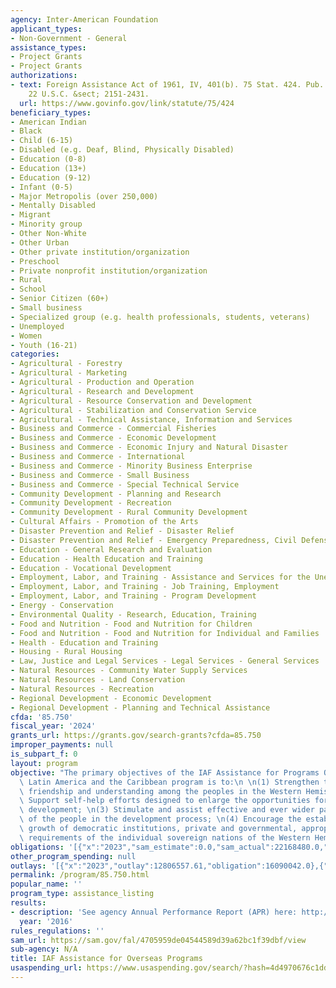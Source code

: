 ```yaml
---
agency: Inter-American Foundation
applicant_types:
- Non-Government - General
assistance_types:
- Project Grants
- Project Grants
authorizations:
- text: Foreign Assistance Act of 1961, IV, 401(b). 75 Stat. 424. Pub. L. 87, 195.
    22 U.S.C. &sect; 2151-2431.
  url: https://www.govinfo.gov/link/statute/75/424
beneficiary_types:
- American Indian
- Black
- Child (6-15)
- Disabled (e.g. Deaf, Blind, Physically Disabled)
- Education (0-8)
- Education (13+)
- Education (9-12)
- Infant (0-5)
- Major Metropolis (over 250,000)
- Mentally Disabled
- Migrant
- Minority group
- Other Non-White
- Other Urban
- Other private institution/organization
- Preschool
- Private nonprofit institution/organization
- Rural
- School
- Senior Citizen (60+)
- Small business
- Specialized group (e.g. health professionals, students, veterans)
- Unemployed
- Women
- Youth (16-21)
categories:
- Agricultural - Forestry
- Agricultural - Marketing
- Agricultural - Production and Operation
- Agricultural - Research and Development
- Agricultural - Resource Conservation and Development
- Agricultural - Stabilization and Conservation Service
- Agricultural - Technical Assistance, Information and Services
- Business and Commerce - Commercial Fisheries
- Business and Commerce - Economic Development
- Business and Commerce - Economic Injury and Natural Disaster
- Business and Commerce - International
- Business and Commerce - Minority Business Enterprise
- Business and Commerce - Small Business
- Business and Commerce - Special Technical Service
- Community Development - Planning and Research
- Community Development - Recreation
- Community Development - Rural Community Development
- Cultural Affairs - Promotion of the Arts
- Disaster Prevention and Relief - Disaster Relief
- Disaster Prevention and Relief - Emergency Preparedness, Civil Defense
- Education - General Research and Evaluation
- Education - Health Education and Training
- Education - Vocational Development
- Employment, Labor, and Training - Assistance and Services for the Unemployed
- Employment, Labor, and Training - Job Training, Employment
- Employment, Labor, and Training - Program Development
- Energy - Conservation
- Environmental Quality - Research, Education, Training
- Food and Nutrition - Food and Nutrition for Children
- Food and Nutrition - Food and Nutrition for Individual and Families
- Health - Education and Training
- Housing - Rural Housing
- Law, Justice and Legal Services - Legal Services - General Services
- Natural Resources - Community Water Supply Services
- Natural Resources - Land Conservation
- Natural Resources - Recreation
- Regional Development - Economic Development
- Regional Development - Planning and Technical Assistance
cfda: '85.750'
fiscal_year: '2024'
grants_url: https://grants.gov/search-grants?cfda=85.750
improper_payments: null
is_subpart_f: 0
layout: program
objective: "The primary objectives of the IAF Assistance for Programs Overseas in\
  \ Latin America and the Caribbean program is to:\n \n(1) Strengthen the bonds of\
  \ friendship and understanding among the peoples in the Western Hemisphere; \n(2)\
  \ Support self-help efforts designed to enlarge the opportunities for individual\
  \ development; \n(3) Stimulate and assist effective and ever wider participation\
  \ of the people in the development process; \n(4) Encourage the establishment and\
  \ growth of democratic institutions, private and governmental, appropriate to the\
  \ requirements of the individual sovereign nations of the Western Hemisphere."
obligations: '[{"x":"2023","sam_estimate":0.0,"sam_actual":22168480.0,"usa_spending_actual":30518872.0},{"x":"2024","sam_estimate":0.0,"sam_actual":0.0,"usa_spending_actual":24858183.0},{"x":"2025","sam_estimate":0.0,"sam_actual":0.0,"usa_spending_actual":0.0}]'
other_program_spending: null
outlays: '[{"x":"2023","outlay":12806557.61,"obligation":16090042.0},{"x":"2024","outlay":4245744.32,"obligation":12897065.0},{"x":"2025","outlay":0.0,"obligation":0.0}]'
permalink: /program/85.750.html
popular_name: ''
program_type: assistance_listing
results:
- description: 'See agency Annual Performance Report (APR) here: http://www.iaf.gov/home/showdocument?id=735'
  year: '2016'
rules_regulations: ''
sam_url: https://sam.gov/fal/4705959de04544589d39a62bc1f39dbf/view
sub-agency: N/A
title: IAF Assistance for Overseas Programs
usaspending_url: https://www.usaspending.gov/search/?hash=4d4970676c1dd7d490a1bb1b0c370499
---
```

